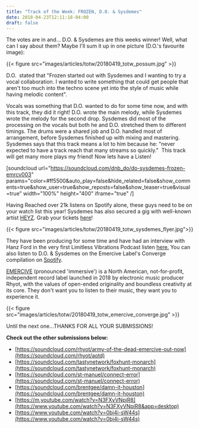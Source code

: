 ```yaml
---
title: "Track of the Week: FROZEN, D.O. & Sysdemes"
date: 2018-04-23T12:11:18-04:00
draft: false
---
```

The votes are in and... D.O. & Sysdemes are this weeks winner! Well, what can I say about them? Maybe I'll sum it up in one picture (D.O.'s favourite image):

{{< figure  src="images/articles/totw/20180419_totw_possum.jpg" >}}

D.O.  stated that "Frozen started out with Sysdemes and I wanting to try a vocal collaboration. I wanted to write something that could get people that aren't too much into the techno scene yet into the style of music while having melodic content".

Vocals was something that D.O. wanted to do for some time now, and with this track, they did it right! D.O. wrote the main melody, while Sysdemes wrote the melody for the second drop. Sysdemes did most of the processing on the vocals but both he and D.O. stretched them to different timings. The drums were a shared job and D.O. handled most of arrangement, before Sysdemes finished up with mixing and mastering. Sysdemes says that this track means a lot to him because he: "never expected to have a track reach that many streams so quickly."  This track will get many more plays my friend! Now lets have a Listen!

[soundcloud url="https://soundcloud.com/dnb_do/do-sysdemes-frozen-emrcv003" params="color=#ff5500&auto_play=false&hide_related=false&show_comments=true&show_user=true&show_reposts=false&show_teaser=true&visual=true" width="100%" height="400" iframe="true" /]

Having Reached over 21k listens on Spotify alone, these guys need to be on your watch list this year! Sysdemes has also secured a gig with well-known artist [HEYZ](https://twitter.com/heyzmsc). Grab your tickets [here](https://www.eventbrite.com/e/glitch-syndicate-presents-heyz-tickets-45094556031)!

{{< figure src="images/articles/totw/20180419_totw_sysdemes_flyer.jpg">}}

They have been producing for some time and have had an interview with Hanz Ford in the very first Limitless Vibrations Podcast listen [here.](https://soundcloud.com/limitless-vibrations/episode-01-do-sysdemes) You can also listen to D.O. & Sysdemes on the Emercive Label's Converge compilation on [Spotify](https://open.spotify.com/user/mktokfzgnij2byazsgsx4m9xj/playlist/1wsWCNDKkaM0AZ7WC8NvpW?si=FqRV6rJOTEuuXS_7muRuAA#_=_).

[EMERCIVE](https://www.emercive.com/) (pronounced 'immersive') is a North American, not-for-profit, independent record label launched in 2018 by electronic music producer Rhyot, with the values of open-ended originality and boundless creativity at its core. They don't want you to listen to their music, they want you to experience it.

{{< figure src="images/articles/totw/20180419_totw_emercive_converge.jpg" >}}

Until the next one...THANKS FOR ALL YOUR SUBMISSIONS!

**Check out the other submissions below:**

- [https://soundcloud.com/rhyot/army-of-the-dead-emercive-out-now](https://soundcloud.com/rhyot/aotd)
- [https://soundcloud.com/tastynetwork/foxhunt-monarch](https://soundcloud.com/tastynetwork/foxhunt-monarch)
- [https://soundcloud.com/st-manuel/connect-error](https://soundcloud.com/st-manuel/connect-error)
- [https://soundcloud.com/brentgee/damn-it-houston](https://soundcloud.com/brentgee/damn-it-houston)
- [https://m.youtube.com/watch?v=N3FXyVNpiR8](https://www.youtube.com/watch?v=N3FXyVNpiR8&app=desktop)
- [https://www.youtube.com/watch?v=0bj4i-sW44s](https://www.youtube.com/watch?v=0bj4i-sW44s)